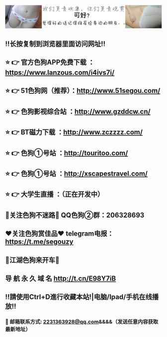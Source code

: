 ![image](https://github.com/segouyingshi/test/blob/master/%E6%88%91%E4%BB%AC%E8%B4%9F%E8%B4%A3%E6%94%B6%E9%9B%86%E3%80%82%E4%BD%A0%E4%BB%AC%E8%B4%9F%E8%B4%A3%E8%A7%82%E8%B5%8F%20%E5%B0%B1%E5%A5%BD.jpg)
## ‼️长按复制到浏览器里面访问网址‼️
## ⭐️ 👉 官方色狗APP免费下载 ：https://www.lanzous.com/i4ivs7i/
## ⭐️ 👉 51色狗网（推荐）：http://www.51segou.com/
## ⭐️ 👉 色狗影视综合站 ：http://www.gzddcw.cn/
## ⭐️ 👉 BT磁力下载 ：http://www.zczzzz.com/
## ⭐️ 👉 色狗①号站 ：http://touritoo.com/
## ⭐️ 👉 色狗①号站 ：http://xscapestravel.com/
## ⭐️ 👉 大学生直播 ：（正在开发中）
## 🚥关注色狗不迷路🚥  QQ色狗②群：206328693
## ❤️关注色狗赏佳品❤️  telegram电报：https://t.me/segouzy
## 🚕江湖色狗来开车🚕
## 导 航 永 久 域 名 	http://t.cn/E98Y7iB
## ‼️請使用Ctrl+D進行收藏本站!|电脑/Ipad/手机在线播放‼️
### 📧 邮箱联系方式: 2231363928@qq.com&&&&（发送任意内容获取最新地址）
